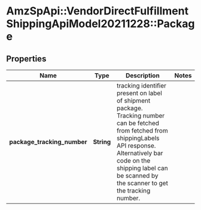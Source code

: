 # AmzSpApi::VendorDirectFulfillmentShippingApiModel20211228::Package

## Properties
Name | Type | Description | Notes
------------ | ------------- | ------------- | -------------
**package_tracking_number** | **String** | tracking identifier present on label of shipment package. Tracking number can be fetched from fetched from shippingLabels API response. Alternatively bar code on the shipping label can be scanned by the scanner to get the tracking number. | 

